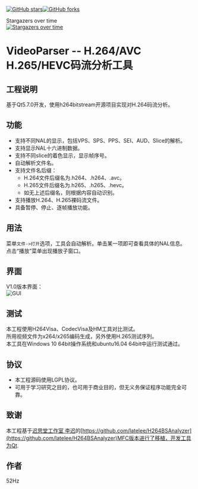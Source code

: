

[![GitHub stars](https://img.shields.io/github/stars/mayunxi/VideoParser_QT.svg)](https://github.com/mayunxi/VideoParser_QT)[![GitHub forks](https://img.shields.io/github/forks/mayunxi/VideoParser_QT.svg)](https://github.com/mayunxi/VideoParser_QT)

Stargazers over time  
[![Stargazers over time](https://starcharts.herokuapp.com/mayunxi/VideoParser_QT.svg)](https://starcharts.herokuapp.com/mayunxi/VideoParser_QT)




# VideoParser -- H.264/AVC H.265/HEVC码流分析工具

## 工程说明
基于Qt5.7.0开发，使用h264bitstream开源项目实现对H.264码流分析。<br>

## 功能
* 支持不同NAL的显示，包括VPS、SPS、PPS、SEI、AUD、Slice的解析。
* 支持显示NAL十六进制数据。
* 支持不同slice的着色显示，显示帧序号。
* 自动解析文件名。
* 支持文件名后缀：
    * H.264文件后缀名为.h264、.h264、.avc。
    * H.265文件后缀名为.h265、.h265、.hevc。
    * 如无上述后缀名，则根据内容自动识别。
* 支持播放H.264、H.265裸码流文件。
* 具备暂停、停止、逐帧播放功能。

## 用法
菜单`文件->打开`选项，工具会自动解析。单击某一项即可查看具体的NAL信息。<br>
点击“播放”菜单出现播放子窗口。

## 界面
V1.0版本界面：<br>
![GUI](https://github.com/latelee/H264BSAnalyzer/blob/master/screenshots/v1.2.png)


## 测试
本工程使用H264Visa、CodecVisa及HM工具对比测试。<br>
所用视频文件为x264/x265编码生成，另外使用H.265测试序列。<br>
本工具在Windows 10 64bit操作系统和ubuntu16.04 64bit中运行测试通过。<br>


## 协议

* 本工程源码使用LGPL协议。
* 可用于学习研究之目的，也可用于商业目的，但无义务保证程序功能完全可靠。

## 致谢
本工程基于[迟思堂工作室 李迟](http://www.latelee.org)的[https://github.com/latelee/H264BSAnalyzer](https://github.com/latelee/H264BSAnalyzer)MFC版本进行了移植，开发工具为Qt.

## 作者
52Hz
